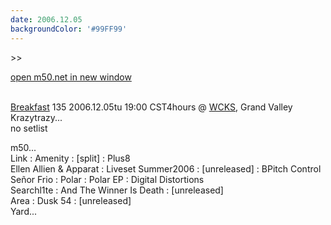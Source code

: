 ```yaml
---
date: 2006.12.05
backgroundColor: '#99FF99'
---
```


\>>

[open m50.net in new window](http://m50.net/)

[  
Breakfast](http://www.anal0g.org/breakfast/) 135 2006.12.05tu 19:00 CST4hours @ [WCKS](http://www.thewhale.org/), Grand Valley  
Krazytrazy...  
no setlist  

m50...  
Link : Amenity : \[split\] : Plus8  
Ellen Allien & Apparat : Liveset Summer2006 : \[unreleased\] : BPitch Control  
Señor Frio : Polar : Polar EP : Digital Distortions  
Searchl1te : And The Winner Is Death : \[unreleased\]  
Area : Dusk 54 : \[unreleased\]  
Yard...